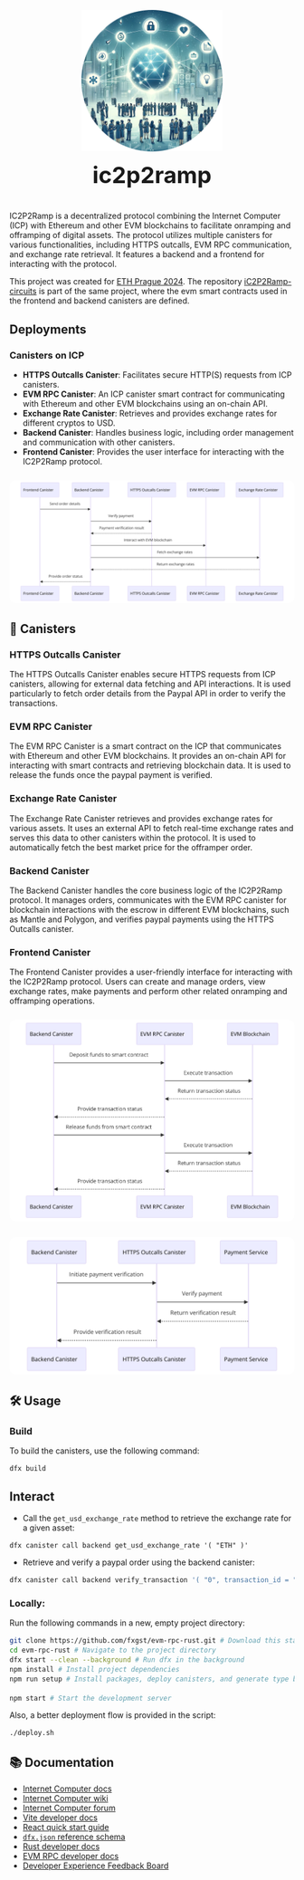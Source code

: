 <p align="center">
<img src="assets/p2ploan.png" width="250">
</p>

<div align="center">
<span style="font-size:40px; font-weight:bold">ic2p2ramp</span>
</div>

#

IC2P2Ramp is a decentralized protocol combining the Internet Computer (ICP) with Ethereum and other EVM blockchains to facilitate onramping and offramping of digital assets. The protocol utilizes multiple canisters for various functionalities, including HTTPS outcalls, EVM RPC communication, and exchange rate retrieval. It features a backend and a frontend for interacting with the protocol.

This project was created for [ETH Prague 2024](https://devfolio.co/projects/icpramp-ca30). The repository [iC2P2Ramp-circuits](https://github.com/reymom/ic2P2ramp-circuits) is part of the same project, where the evm smart contracts used in the frontend and backend canisters are defined.

## Deployments

### Canisters on ICP

- **HTTPS Outcalls Canister**: Facilitates secure HTTP(S) requests from ICP canisters.
- **EVM RPC Canister**: An ICP canister smart contract for communicating with Ethereum and other EVM blockchains using an on-chain API.
- **Exchange Rate Canister**: Retrieves and provides exchange rates for different cryptos to USD.
- **Backend Canister**: Handles business logic, including order management and communication with other canisters.
- **Frontend Canister**: Provides the user interface for interacting with the IC2P2Ramp protocol.

<p align="center" style="margin-top:25px">
<img src="assets/canister_flow_diagram.png" style="border-radius:10px">
</p>

## 🚀 Canisters

### HTTPS Outcalls Canister

The HTTPS Outcalls Canister enables secure HTTPS requests from ICP canisters, allowing for external data fetching and API interactions. It is used particularly to fetch order details from the Paypal API in order to verify the transactions.

### EVM RPC Canister

The EVM RPC Canister is a smart contract on the ICP that communicates with Ethereum and other EVM blockchains. It provides an on-chain API for interacting with smart contracts and retrieving blockchain data. It is used to release the funds once the paypal payment is verified.

### Exchange Rate Canister

The Exchange Rate Canister retrieves and provides exchange rates for various assets. It uses an external API to fetch real-time exchange rates and serves this data to other canisters within the protocol. It is used to automatically fetch the best market price for the offramper order.

### Backend Canister

The Backend Canister handles the core business logic of the IC2P2Ramp protocol. It manages orders, communicates with the EVM RPC canister for blockchain interactions with the escrow in different EVM blockchains, such as Mantle and Polygon, and verifies paypal payments using the HTTPS Outcalls canister.

### Frontend Canister

The Frontend Canister provides a user-friendly interface for interacting with the IC2P2Ramp protocol. Users can create and manage orders, view exchange rates, make payments and perform other related onramping and offramping operations.

<p align="center" style="margin-top:25px">
<img src="assets/blockchain_interaction_diagram.png" style="border-radius:10px">
</p>

<p align="center" style="margin-top:25px">
<img src="assets/payment_verification_diagram.png" style="border-radius:10px">
</p>

## 🛠️ Usage

### Build

To build the canisters, use the following command:

```shell
dfx build
```

## Interact

- Call the `get_usd_exchange_rate` method to retrieve the exchange rate for a given asset:

```shell
dfx canister call backend get_usd_exchange_rate '( "ETH" )'
```

- Retrieve and verify a paypal order using the backend canister:

```sh
dfx canister call backend verify_transaction '( "0", transaction_id = "4UC03319AV493141A" )'
```

### Locally:

Run the following commands in a new, empty project directory:

```sh
git clone https://github.com/fxgst/evm-rpc-rust.git # Download this starter project
cd evm-rpc-rust # Navigate to the project directory
dfx start --clean --background # Run dfx in the background
npm install # Install project dependencies
npm run setup # Install packages, deploy canisters, and generate type bindings

npm start # Start the development server
```

Also, a better deployment flow is provided in the script:

```sh
./deploy.sh
```

## 📚 Documentation

- [Internet Computer docs](https://internetcomputer.org/docs/current/developer-docs/ic-overview)
- [Internet Computer wiki](https://wiki.internetcomputer.org/)
- [Internet Computer forum](https://forum.dfinity.org/)
- [Vite developer docs](https://vitejs.dev/guide/)
- [React quick start guide](https://react.dev/learn)
- [`dfx.json` reference schema](https://internetcomputer.org/docs/current/references/dfx-json-reference/)
- [Rust developer docs](https://internetcomputer.org/docs/current/developer-docs/backend/rust/)
- [EVM RPC developer docs](https://internetcomputer.org/docs/current/developer-docs/integrations/ethereum/evm-rpc/)
- [Developer Experience Feedback Board](https://dx.internetcomputer.org/)
